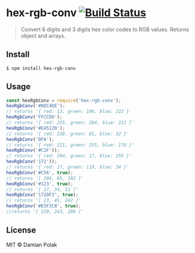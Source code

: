 # hex-rgb-conv [![Build Status](https://travis-ci.org/damianpolak/hex-rgb-conv.svg?branch=master)](https://travis-ci.org/damianpolak/hex-rgb-conv)

> Convert 6 digits and 3 digits hex color codes to RGB values. Returns object and arrays.

## Install

```
$ npm install hex-rgb-conv
```

## Usage

```js
const hexRgbConv = require('hex-rgb-conv');
hexRgbConv('#0DC4DE');
// returns '{ red: 13, green: 196, blue: 222 }'
hexRgbConv('FFCCDD');
// returns '{ red: 255, green: 204, blue: 221 }'
hexRgbConv('#E45120');
// returns '{ red: 228, green: 81, blue: 32 }'
hexRgbConv('DFA');
// returns '{ red: 221, green: 255, blue: 170 }'
hexRgbConv('#C1F'));
// returns '{ red: 204, green: 17, blue: 255 }'
hexRgbConv('172'));
// returns '{ red: 17, green: 119, blue: 34 }'
hexRgbConv('#C56', true);
// returns '[ 204, 85, 102 ]'
hexRgbConv('#123', true);
// returns '[ 17, 34, 51 ]'
hexRgbConv('172DF2', true);
// returns '[ 23, 45, 242 ]'
hexRgbConv('#E5F3C8', true);
//returns '[ 229, 243, 200 ]'
```

## License

MIT © Damian Polak

